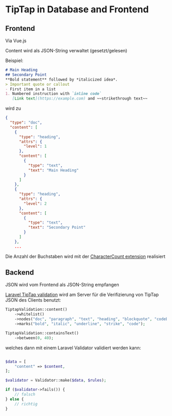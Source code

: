 # TipTap in Database and Frontend

## Frontend

Via Vue.js

Content wird als JSON-String verwaltet (gesetzt/gelesen)

Beispiel:

```markdown
# Main Heading
## Secondary Point
**Bold statement** followed by *italicized idea*.
> Important quote or callout
- First item in a list
1. Numbered instruction with `inline code`
   [Link text](https://example.com) and ~~strikethrough text~~
```

wird zu

```json
{
  "type": "doc",
  "content": [
    {
      "type": "heading",
      "attrs": {
        "level": 1
      },
      "content": [
        {
          "type": "text",
          "text": "Main Heading"
        }
      ]
    },
    {
      "type": "heading",
      "attrs": {
        "level": 2
      },
      "content": [
        {
          "type": "text",
          "text": "Secondary Point"
        }
      ]
    },
    ...
```

Die Anzahl der Buchstaben wird mit der
[CharacterCount extension](https://tiptap.dev/docs/editor/extensions/functionality/character-count)
realisiert

## Backend

JSON wird vom Frontend als JSON-String empfangen

[Laravel TipTap validation](https://github.com/JacobFitzp/laravel-tiptap-validation)
wird am Server für die Verifizierung von TipTap JSON des 
Clients benutzt:

```php
TiptapValidation::content()
    ->whitelist()
    ->nodes("doc", "paragraph", "text", "heading", "blockquote", "codeBlock")
    ->marks("bold", "italic", "underline", "strike", "code");

TiptapValidation::containsText()
    ->between(0, 40);
```

welches dann mit einem Laravel Validator validiert werden kann:

```php

$data = [
    "content" => $content,
];

$validator = Validator::make($data, $rules);

if ($validator->fails()) {
    // falsch
} else {
    // richtig
}
```
